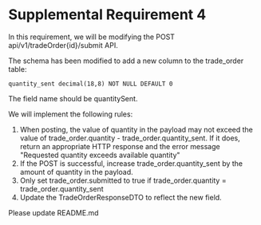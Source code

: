 # Supplemental Requirement 4

In this requirement, we will be modifying the POST api/v1/tradeOrder{id}/submit API.

The schema has been modified to add a new column to the trade_order table:

	quantity_sent decimal(18,8) NOT NULL DEFAULT 0

The field name should be quantitySent.

We will implement the following rules:

1. When posting, the value of quantity in the payload may not exceed the value of trade_order.quantity - trade_order.quantity_sent.  If it does, return an appropriate HTTP response and the error message "Requested quantity exceeds available quantity"
2. If the POST is successful, increase trade_order.quantity_sent by the amount of quantity in the payload.
3. Only set trade_order.submitted to true if trade_order.quantity = trade_order.quantity_sent
4. Update the TradeOrderResponseDTO to reflect the new field.


Please update README.md


